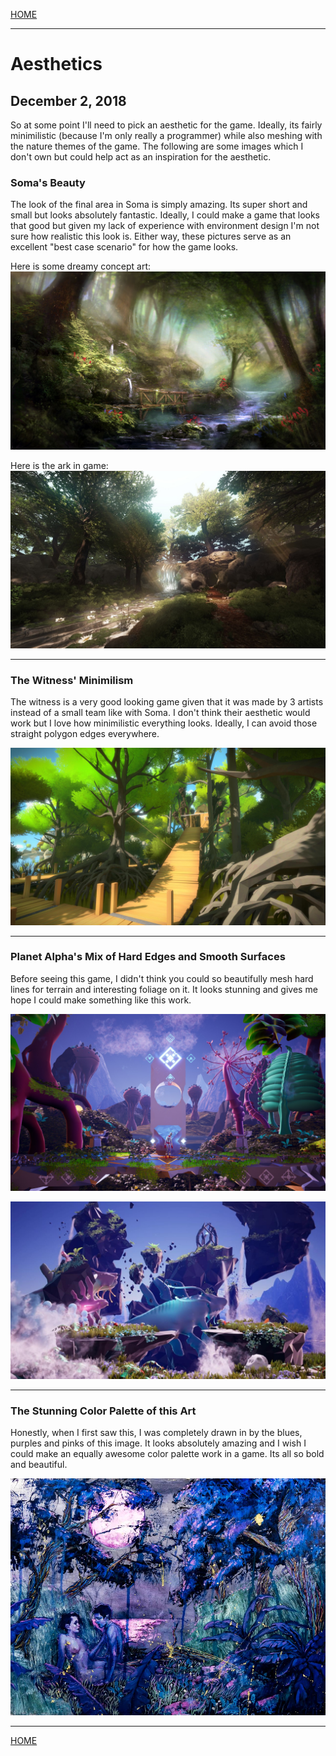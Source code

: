
[HOME](https://avijr.com)

---

# Aesthetics
## December 2, 2018

So at some point I'll need to pick an aesthetic for the game. Ideally, its fairly minimilistic (because I'm only really a programmer) while also meshing with the nature themes of the game. The following are some images which I don't own but could help act as an inspiration for the aesthetic.

### Soma's Beauty

The look of the final area in Soma is simply amazing. Its super short and small but looks absolutely fantastic. Ideally, I could make a game that looks that good but given my lack of experience with environment design I'm not sure how realistic this look is. Either way, these pictures serve as an excellent "best case scenario" for how the game looks.

Here is some dreamy concept art:
![Image](/images/soma_ark.jpg)

Here is the ark in game:
![Image](/images/soma_ark_ingame.jpg)

---

### The Witness' Minimilism

The witness is a very good looking game given that it was made by 3 artists instead of a small team like with Soma. I don't think their aesthetic would work but I love how minimilistic everything looks. Ideally, I can avoid those straight polygon edges everywhere.

![Image](/images/witness_forest.jpg)

---

### Planet Alpha's Mix of Hard Edges and Smooth Surfaces

Before seeing this game, I didn't think you could so beautifully mesh hard lines for terrain and interesting foliage on it. It looks stunning and gives me hope I could make something like this work.

![Image](/images/planet_alpha_1.jpg)

![Image](/images/planet_alpha_2.jpg)

---

### The Stunning Color Palette of this Art

Honestly, when I first saw this, I was completely drawn in by the blues, purples and pinks of this image. It looks absolutely amazing and I wish I could make an equally awesome color palette work in a game. Its all so bold and beautiful.

![Image](/images/pink_moon.jpg)

---

[HOME](https://avijr.com)
